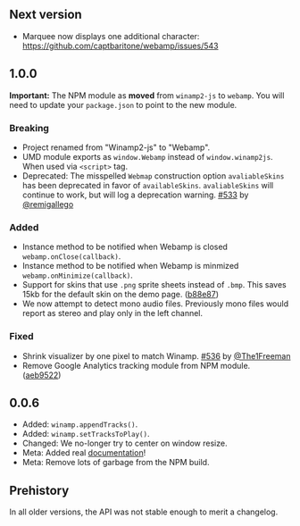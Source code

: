 ## Next version

* Marquee now displays one additional character: https://github.com/captbaritone/webamp/issues/543

## 1.0.0

**Important:** The NPM module as **moved** from `winamp2-js` to `webamp`. You will need to update your `package.json` to point to the new module.

### Breaking

* Project renamed from "Winamp2-js" to "Webamp".
* UMD module exports as `window.Webamp` instead of `window.winamp2js`. When used via `<script>` tag.
* Deprecated: The misspelled `Webmap` construction option `avaliableSkins` has been deprecated in favor of `availableSkins`. `avaliableSkins` will continue to work, but will log a deprecation warning. [#533](https://github.com/captbaritone/webamp/pull/533) by [@remigallego](https://github.com/remigallego)

### Added

* Instance method to be notified when Webamp is closed `webamp.onClose(callback)`.
* Instance method to be notified when Webamp is minmized `webamp.onMinimize(callback)`.
* Support for skins that use `.png` sprite sheets instead of `.bmp`. This saves 15kb for the default skin on the demo page. ([b88e87](https://github.com/captbaritone/winamp2-js/commit/b88e87b6584fd9db2e2295addab7bba0c1acd226))
* We now attempt to detect mono audio files. Previously mono files would report as stereo and play only in the left channel.

### Fixed

* Shrink visualizer by one pixel to match Winamp. [#536](https://github.com/captbaritone/winamp2-js/issues/536) by [@The1Freeman](https://github.com/The1Freeman)
* Remove Google Analytics tracking module from NPM module. ([aeb9522](https://github.com/captbaritone/winamp2-js/commit/aeb9522a47ac4032f0f73fe7828c3ef01728d6aa))

## 0.0.6

* Added: `winamp.appendTracks()`.
* Added: `winamp.setTracksToPlay()`.
* Changed: We no-longer try to center on window resize.
* Meta: Added real [documentation](./docs/usage.md)!
* Meta: Remove lots of garbage from the NPM build.

## Prehistory

In all older versions, the API was not stable enough to merit a changelog.
